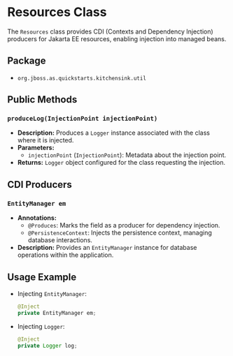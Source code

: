 # Resources Class

The `Resources` class provides CDI (Contexts and Dependency Injection) producers for Jakarta EE resources, enabling injection into managed beans.

## Package
- `org.jboss.as.quickstarts.kitchensink.util`

## Public Methods

### `produceLog(InjectionPoint injectionPoint)`
- **Description:** Produces a `Logger` instance associated with the class where it is injected.
- **Parameters:**
  - `injectionPoint` (`InjectionPoint`): Metadata about the injection point.
- **Returns:** `Logger` object configured for the class requesting the injection.

## CDI Producers

### `EntityManager em`
- **Annotations:**
  - `@Produces`: Marks the field as a producer for dependency injection.
  - `@PersistenceContext`: Injects the persistence context, managing database interactions.
- **Description:** Provides an `EntityManager` instance for database operations within the application.

## Usage Example
- Injecting `EntityManager`:
  ```java
  @Inject
  private EntityManager em;
  ```
- Injecting `Logger`:
  ```java
  @Inject
  private Logger log;
  ```